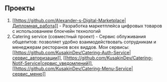 ## Проекты

1. [[https://github.com/Alexander-s-Digital-Marketplace|Дипломная_работа]] - Разработка маркетплейса цифровых товаров с использованием блокчейн технологий
2. Catering service (совместный проект) - Сервис облуживания общепитов: позволяет удобно взаимодействовать сотрудникам и менеджерам ресторанов всех виддов. Мои сервисы: [[https://github.com/KusakinDev/Catering-Auth-Service|сервис_авторизации]], [[https://github.com/KusakinDev/Catering-Notif-Service|сервис_уведомлений]], [[https://github.com/KusakinDev/Catering-Menu-Service|сервис_меню]]  
